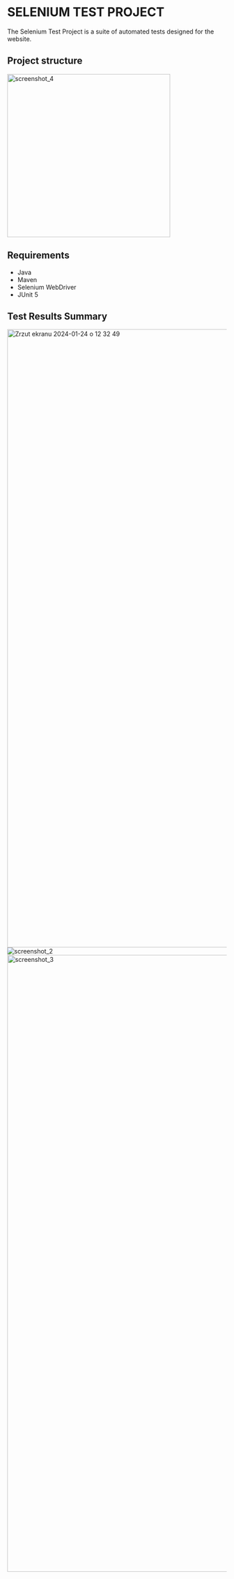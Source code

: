 <h1>SELENIUM TEST PROJECT</h1>
<p>The Selenium Test Project is a suite of automated tests designed for the website.</p>
<h2>Project structure</h2>

<img width="374" alt="screenshot_4" src="https://github.com/TheRafRak/SeleniumTestProject/assets/129006677/9d6ec45f-bdd6-4035-a445-b4e2c982206b">




<h2>Requirements</h2>
<ul>
<li>Java</li>
<li>Maven</li>
<li>Selenium WebDriver</li>
<li>JUnit 5</li>
</ul>
<h2>Test Results Summary</h2>

<img width="1417" alt="Zrzut ekranu 2024-01-24 o 12 32 49" src="https://github.com/TheRafRak/SeleniumTestProject/assets/129006677/ecbf9ad5-e49b-4543-a05b-dcc436808648">
<img width=<img width="1414" alt="screenshot_2" src="https://github.com/TheRafRak/SeleniumTestProject/assets/129006677/08a9f30b-2c73-41ee-b45d-2754bfaefa98">
<img width="1414" alt="screenshot_3" src="https://github.com/TheRafRak/SeleniumTestProject/assets/129006677/f3371191-66e1-457b-b1d5-5ba247a689d9">
